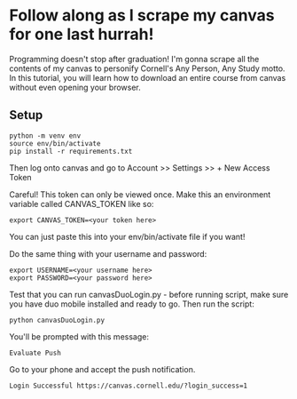 # Follow along as I scrape my canvas for one last hurrah!

Programming doesn't stop after graduation! I'm gonna scrape all the contents of my canvas to personify Cornell's Any Person, Any Study motto.  In this tutorial, you will learn how to download an entire course from canvas without even opening your browser.

## Setup
```
python -m venv env
source env/bin/activate
pip install -r requirements.txt
```

Then log onto canvas and go to Account >> Settings >> + New Access Token 

Careful! This token can only be viewed once.
Make this an environment variable called CANVAS_TOKEN like so:
```
export CANVAS_TOKEN=<your token here>
```
You can just paste this into your env/bin/activate file if you want!

Do the same thing with your username and password:
```
export USERNAME=<your username here>
export PASSWORD=<your password here>
```

Test that you can run canvasDuoLogin.py - before running script, make sure you have duo mobile installed and ready to go. Then run the script:
```
python canvasDuoLogin.py
```

You'll be prompted with this message:
```
Evaluate Push
```
Go to your phone and accept the push notification.
```
Login Successful https://canvas.cornell.edu/?login_success=1
```